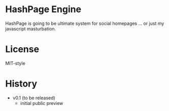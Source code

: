 # HashPage Engine

HashPage is going to be ultimate system for social homepages ... or just my javascript masturbation.

# License

MIT-style

# History

* v0.1 (to be released)
  * initial public preview

[hashpage]:http://hashpage.com